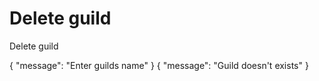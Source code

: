 # Delete guild

<highlight>Delete guild</highlight>

<include from="notes.md" element-id="urlVariable"/>
<include from="notes.md" element-id="session"/>

<api-endpoint openapi-path="./../../data.yaml" endpoint="/guilds/{$slug}" method="DELETE">
	<response type="400">
		<sample lang="JSON">
			{
				"message": "Enter guilds name"
			}
		</sample>
	</response>
	<response type="404">
		<sample lang="JSON">
			{
				"message": "Guild doesn't exists"
			}
		</sample>
	</response>
</api-endpoint>